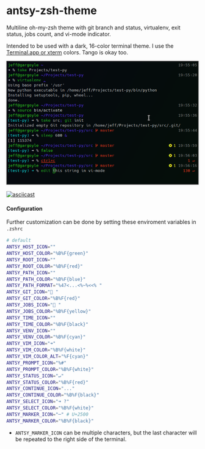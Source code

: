 # antsy-zsh-theme

Multiline oh-my-zsh theme with git branch and status, virtualenv, exit status, jobs count, and vi-mode indicator.

Intended to be used with a dark, 16-color terminal theme. I use the [Terminal.app or xterm](https://en.wikipedia.org/wiki/ANSI_escape_code#Colors) colors. Tango is okay too.

![screenshot](https://github.com/jeffmhubbard/antsy-zsh-theme/blob/assets/demo.png)

[![asciicast](https://asciinema.org/a/311469.svg)](https://asciinema.org/a/311469)

#### Configuration

Further customization can be done by setting these enviroment variables in `.zshrc`

```sh
# default
ANTSY_HOST_ICON=""
ANTSY_HOST_COLOR="%B%F{green}"
ANTSY_ROOT_ICON=""
ANTSY_ROOT_COLOR="%B%F{red}"
ANTSY_PATH_ICON=""
ANTSY_PATH_COLOR="%B%F{blue}"
ANTSY_PATH_FORMAT="%47<...<%~%<<% "
ANTSY_GIT_ICON=" "
ANTSY_GIT_COLOR="%B%F{red}"
ANTSY_JOBS_ICON=" "
ANTSY_JOBS_COLOR="%B%F{yellow}"
ANTSY_TIME_ICON=""
ANTSY_TIME_COLOR="%B%F{black}"
ANTSY_VENV_ICON=""
ANTSY_VENV_COLOR="%B%F{cyan}"
ANTSY_VIM_ICON="➜"
ANTSY_VIM_COLOR="%B%F{white}"
ANTSY_VIM_COLOR_ALT="%F{cyan}"
ANTSY_PROMPT_ICON="%#"
ANTSY_PROMPT_COLOR="%B%F{white}"
ANTSY_STATUS_ICON="↵"
ANTSY_STATUS_COLOR="%B%F{red}"
ANTSY_CONTINUE_ICON="..."
ANTSY_CONTINUE_COLOR="%B%F{black}"
ANTSY_SELECT_ICON="➜ ?"
ANTSY_SELECT_COLOR="%B%F{white}"
ANTSY_MARKER_ICON="─" # U+2500
ANTSY_MARKER_COLOR="%B%F{black}"
```

* `ANTSY_MARKER_ICON` can be multiple characters, but the last character will be repeated to the right side of the terminal.


